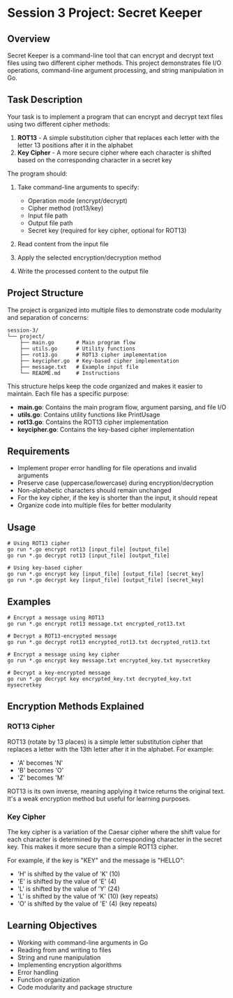 # Session 3 Project: Secret Keeper

## Overview

Secret Keeper is a command-line tool that can encrypt and decrypt text files using two different cipher methods. This project demonstrates file I/O operations, command-line argument processing, and string manipulation in Go.

## Task Description

Your task is to implement a program that can encrypt and decrypt text files using two different cipher methods:

1. **ROT13** - A simple substitution cipher that replaces each letter with the letter 13 positions after it in the alphabet
2. **Key Cipher** - A more secure cipher where each character is shifted based on the corresponding character in a secret key

The program should:

1. Take command-line arguments to specify:
   - Operation mode (encrypt/decrypt)
   - Cipher method (rot13/key)
   - Input file path
   - Output file path
   - Secret key (required for key cipher, optional for ROT13)

2. Read content from the input file
3. Apply the selected encryption/decryption method
4. Write the processed content to the output file

## Project Structure

The project is organized into multiple files to demonstrate code modularity and separation of concerns:

```
session-3/
└── project/
    ├── main.go       # Main program flow
    ├── utils.go      # Utility functions
    ├── rot13.go      # ROT13 cipher implementation
    ├── keycipher.go  # Key-based cipher implementation
    ├── message.txt   # Example input file
    └── README.md     # Instructions
```

This structure helps keep the code organized and makes it easier to maintain. Each file has a specific purpose:

- **main.go**: Contains the main program flow, argument parsing, and file I/O
- **utils.go**: Contains utility functions like PrintUsage
- **rot13.go**: Contains the ROT13 cipher implementation
- **keycipher.go**: Contains the key-based cipher implementation

## Requirements

- Implement proper error handling for file operations and invalid arguments
- Preserve case (uppercase/lowercase) during encryption/decryption
- Non-alphabetic characters should remain unchanged
- For the key cipher, if the key is shorter than the input, it should repeat
- Organize code into multiple files for better modularity

## Usage

```
# Using ROT13 cipher
go run *.go encrypt rot13 [input_file] [output_file]
go run *.go decrypt rot13 [input_file] [output_file]

# Using key-based cipher
go run *.go encrypt key [input_file] [output_file] [secret_key]
go run *.go decrypt key [input_file] [output_file] [secret_key]
```

## Examples

```
# Encrypt a message using ROT13
go run *.go encrypt rot13 message.txt encrypted_rot13.txt

# Decrypt a ROT13-encrypted message
go run *.go decrypt rot13 encrypted_rot13.txt decrypted_rot13.txt

# Encrypt a message using key cipher
go run *.go encrypt key message.txt encrypted_key.txt mysecretkey

# Decrypt a key-encrypted message
go run *.go decrypt key encrypted_key.txt decrypted_key.txt mysecretkey
```

## Encryption Methods Explained

### ROT13 Cipher

ROT13 (rotate by 13 places) is a simple letter substitution cipher that replaces a letter with the 13th letter after it in the alphabet. For example:

- 'A' becomes 'N'
- 'B' becomes 'O'
- 'Z' becomes 'M'

ROT13 is its own inverse, meaning applying it twice returns the original text. It's a weak encryption method but useful for learning purposes.

### Key Cipher

The key cipher is a variation of the Caesar cipher where the shift value for each character is determined by the corresponding character in the secret key. This makes it more secure than a simple ROT13 cipher.

For example, if the key is "KEY" and the message is "HELLO":
- 'H' is shifted by the value of 'K' (10)
- 'E' is shifted by the value of 'E' (4)
- 'L' is shifted by the value of 'Y' (24)
- 'L' is shifted by the value of 'K' (10) (key repeats)
- 'O' is shifted by the value of 'E' (4) (key repeats)

## Learning Objectives

- Working with command-line arguments in Go
- Reading from and writing to files
- String and rune manipulation
- Implementing encryption algorithms
- Error handling
- Function organization
- Code modularity and package structure

